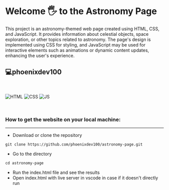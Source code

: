 # Welcome 🖐 to the Astronomy Page

This project is an astronomy-themed web page created using HTML, CSS, and JavaScript. It provides information about celestial objects, space exploration, or other topics related to astronomy. The page's design is implemented using CSS for styling, and JavaScript may be used for interactive elements such as animations or dynamic content updates, enhancing the user's experience.

## 💻phoenixdev100

<br>

![HTML](https://img.shields.io/badge/html5%20-%23E34F26.svg?&style=for-the-badge&logo=html5&logoColor=white)
![CSS](https://img.shields.io/badge/css3%20-%231572B6.svg?&style=for-the-badge&logo=css3&logoColor=white)
![JS](https://img.shields.io/badge/javascript%20-%23323330.svg?&style=for-the-badge&logo=javascript&logoColor=%23F7DF1E)

<br>

### How to get the website on your local machine:

---

- Download or clone the repository

```
git clone https://github.com/phoenixdev100/astronomy-page.git
```

- Go to the directory

```
cd astronomy-page
```

- Run the index.html file and see the results
- Open index.html with live server in vscode in case if it doesn't directly run
  <br>
